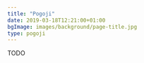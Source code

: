```yaml
---
title: "Pogoji"
date: 2019-03-18T12:21:00+01:00
bgImage: images/background/page-title.jpg
type: pogoji
---
```


TODO